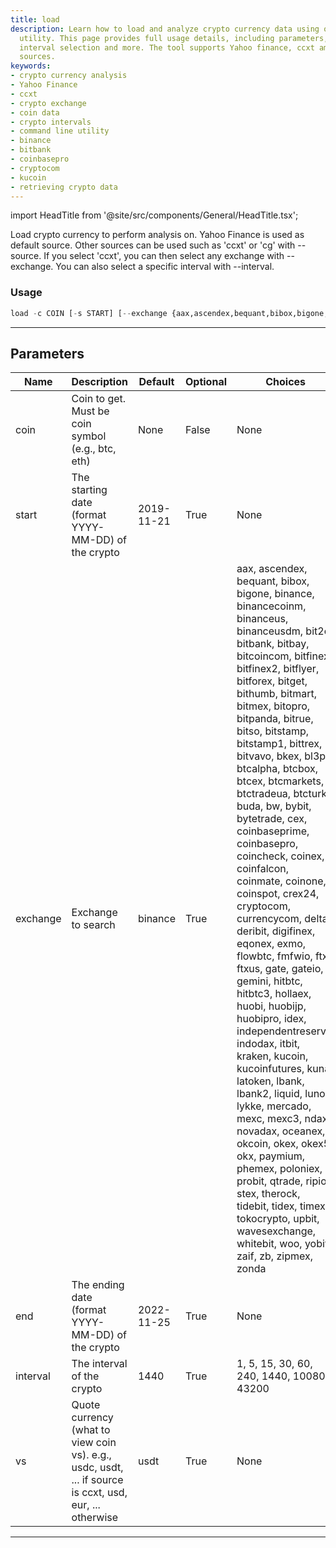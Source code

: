 ```yaml
---
title: load
description: Learn how to load and analyze crypto currency data using our command-line
  utility. This page provides full usage details, including parameters, exchange choice,
  interval selection and more. The tool supports Yahoo finance, ccxt among other data
  sources.
keywords:
- crypto currency analysis
- Yahoo Finance
- ccxt
- crypto exchange
- coin data
- crypto intervals
- command line utility
- binance
- bitbank
- coinbasepro
- cryptocom
- kucoin
- retrieving crypto data
---
```


import HeadTitle from '@site/src/components/General/HeadTitle.tsx';

<HeadTitle title="crypto/qa/load - Reference | OpenBB Terminal Docs" />

Load crypto currency to perform analysis on. Yahoo Finance is used as default source. Other sources can be used such as 'ccxt' or 'cg' with --source. If you select 'ccxt', you can then select any exchange with --exchange. You can also select a specific interval with --interval.

### Usage

```python
load -c COIN [-s START] [--exchange {aax,ascendex,bequant,bibox,bigone,binance,binancecoinm,binanceus,binanceusdm,bit2c,bitbank,bitbay,bitcoincom,bitfinex,bitfinex2,bitflyer,bitforex,bitget,bithumb,bitmart,bitmex,bitopro,bitpanda,bitrue,bitso,bitstamp,bitstamp1,bittrex,bitvavo,bkex,bl3p,btcalpha,btcbox,btcex,btcmarkets,btctradeua,btcturk,buda,bw,bybit,bytetrade,cex,coinbaseprime,coinbasepro,coincheck,coinex,coinfalcon,coinmate,coinone,coinspot,crex24,cryptocom,currencycom,delta,deribit,digifinex,eqonex,exmo,flowbtc,fmfwio,ftx,ftxus,gate,gateio,gemini,hitbtc,hitbtc3,hollaex,huobi,huobijp,huobipro,idex,independentreserve,indodax,itbit,kraken,kucoin,kucoinfutures,kuna,latoken,lbank,lbank2,liquid,luno,lykke,mercado,mexc,mexc3,ndax,novadax,oceanex,okcoin,okex,okex5,okx,paymium,phemex,poloniex,probit,qtrade,ripio,stex,therock,tidebit,tidex,timex,tokocrypto,upbit,wavesexchange,whitebit,woo,yobit,zaif,zb,zipmex,zonda}] [-e END] [-i {1,5,15,30,60,240,1440,10080,43200}] [--vs VS]
```

---

## Parameters

| Name | Description | Default | Optional | Choices |
| ---- | ----------- | ------- | -------- | ------- |
| coin | Coin to get. Must be coin symbol (e.g., btc, eth) | None | False | None |
| start | The starting date (format YYYY-MM-DD) of the crypto | 2019-11-21 | True | None |
| exchange | Exchange to search | binance | True | aax, ascendex, bequant, bibox, bigone, binance, binancecoinm, binanceus, binanceusdm, bit2c, bitbank, bitbay, bitcoincom, bitfinex, bitfinex2, bitflyer, bitforex, bitget, bithumb, bitmart, bitmex, bitopro, bitpanda, bitrue, bitso, bitstamp, bitstamp1, bittrex, bitvavo, bkex, bl3p, btcalpha, btcbox, btcex, btcmarkets, btctradeua, btcturk, buda, bw, bybit, bytetrade, cex, coinbaseprime, coinbasepro, coincheck, coinex, coinfalcon, coinmate, coinone, coinspot, crex24, cryptocom, currencycom, delta, deribit, digifinex, eqonex, exmo, flowbtc, fmfwio, ftx, ftxus, gate, gateio, gemini, hitbtc, hitbtc3, hollaex, huobi, huobijp, huobipro, idex, independentreserve, indodax, itbit, kraken, kucoin, kucoinfutures, kuna, latoken, lbank, lbank2, liquid, luno, lykke, mercado, mexc, mexc3, ndax, novadax, oceanex, okcoin, okex, okex5, okx, paymium, phemex, poloniex, probit, qtrade, ripio, stex, therock, tidebit, tidex, timex, tokocrypto, upbit, wavesexchange, whitebit, woo, yobit, zaif, zb, zipmex, zonda |
| end | The ending date (format YYYY-MM-DD) of the crypto | 2022-11-25 | True | None |
| interval | The interval of the crypto | 1440 | True | 1, 5, 15, 30, 60, 240, 1440, 10080, 43200 |
| vs | Quote currency (what to view coin vs). e.g., usdc, usdt, ... if source is ccxt, usd, eur, ... otherwise | usdt | True | None |

---
